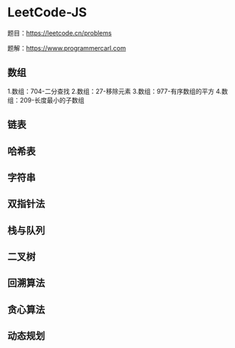 <!--
 * @Date: 2023-03-11 16:54:59
 * @Author: Fancyicookie
-->
# LeetCode-JS

题目：https://leetcode.cn/problems

题解：https://www.programmercarl.com

## 数组

1.数组：704-二分查找
2.数组：27-移除元素
3.数组：977-有序数组的平方
4.数组：209-长度最小的子数组

## 链表

## 哈希表

## 字符串

## 双指针法

## 栈与队列

## 二叉树

## 回溯算法

## 贪心算法

## 动态规划